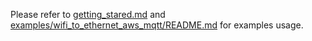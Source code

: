 Please refer to [getting_stared.md][link-getting-stared] and [examples/wifi_to_ethernet_aws_mqtt/README.md][link-example-readme] for examples usage.



<!--
Link
-->

[link-getting-stared]: https://github.com/Wiznet/RP2040-WizFi360-Gateway-C/blob/main/getting_started.md
[link-example-readme]: https://github.com/Wiznet/RP2040-WizFi360-Gateway-C/blob/main/examples/wifi_to_ethernet_aws_mqtt/README.md
